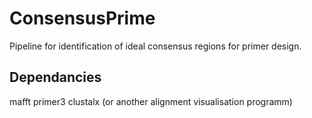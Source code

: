 # ConsensusPrime
Pipeline for identification of ideal consensus regions for primer design.

## Dependancies
mafft
primer3
clustalx (or another alignment visualisation programm)
